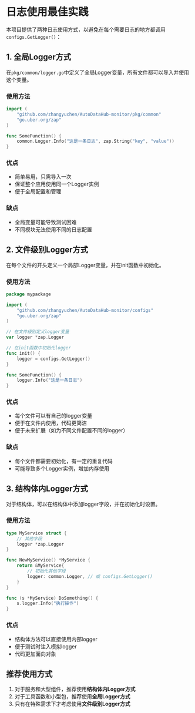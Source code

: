 # 日志使用最佳实践

本项目提供了两种日志使用方式，以避免在每个需要日志的地方都调用`configs.GetLogger()`：

## 1. 全局Logger方式

在`pkg/common/logger.go`中定义了全局Logger变量，所有文件都可以导入并使用这个变量。

### 使用方法

```go
import (
    "github.com/zhangyuchen/AutoDataHub-monitor/pkg/common"
    "go.uber.org/zap"
)

func SomeFunction() {
    common.Logger.Info("这是一条日志", zap.String("key", "value"))
}
```

### 优点

- 简单易用，只需导入一次
- 保证整个应用使用同一个Logger实例
- 便于全局配置和管理

### 缺点

- 全局变量可能导致测试困难
- 不同模块无法使用不同的日志配置

## 2. 文件级别Logger方式

在每个文件的开头定义一个局部Logger变量，并在init函数中初始化。

### 使用方法

```go
package mypackage

import (
    "github.com/zhangyuchen/AutoDataHub-monitor/configs"
    "go.uber.org/zap"
)

// 在文件级别定义logger变量
var logger *zap.Logger

// 在init函数中初始化logger
func init() {
    logger = configs.GetLogger()
}

func SomeFunction() {
    logger.Info("这是一条日志")
}
```

### 优点

- 每个文件可以有自己的logger变量
- 便于在文件内使用，代码更简洁
- 便于未来扩展（如为不同文件配置不同的logger）

### 缺点

- 每个文件都需要初始化，有一定的重复代码
- 可能导致多个Logger实例，增加内存使用

## 3. 结构体内Logger方式

对于结构体，可以在结构体中添加logger字段，并在初始化时设置。

### 使用方法

```go
type MyService struct {
    // 其他字段
    logger *zap.Logger
}

func NewMyService() *MyService {
    return &MyService{
        // 初始化其他字段
        logger: common.Logger, // 或 configs.GetLogger()
    }
}

func (s *MyService) DoSomething() {
    s.logger.Info("执行操作")
}
```

### 优点

- 结构体方法可以直接使用内部logger
- 便于测试时注入模拟logger
- 代码更加面向对象

## 推荐使用方式

1. 对于服务和大型组件，推荐使用**结构体内Logger方式**
2. 对于工具函数和小型包，推荐使用**全局Logger方式**
3. 只有在特殊需求下才考虑使用**文件级别Logger方式**